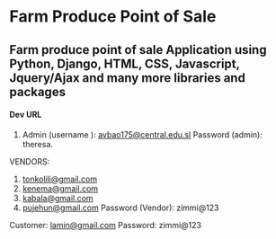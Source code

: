 # Farm Produce Point of Sale
## Farm produce point of sale Application using Python, Django, HTML, CSS, Javascript, Jquery/Ajax and many more libraries and packages
<h4>Dev URL</h4>

1. Admin (username ): avbao175@central.edu.sl
Password (admin): theresa.

VENDORS:
1. tonkolili@gmail.com
2. kenema@gmail.com
3. kabala@gmail.com
4. pujehun@gmail.com
Password (Vendor): zimmi@123

Customer:
lamin@gmail.com
Password: zimmi@123